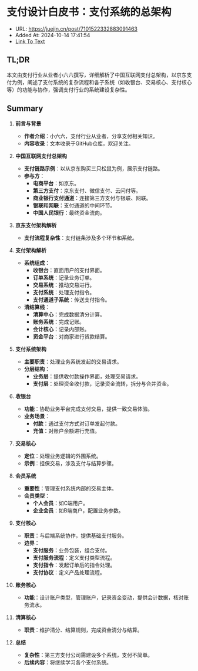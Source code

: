 # 支付设计白皮书：支付系统的总架构
- URL: https://juejin.cn/post/7101522332883091463
- Added At: 2024-10-14 17:41:54
- [Link To Text](2024-10-14-支付设计白皮书：支付系统的总架构_raw.md)

## TL;DR
本文由支付行业从业者小六六撰写，详细解析了中国互联网支付总架构，以京东支付为例，阐述了支付系统的复杂流程和各子系统（如收银台、交易核心、支付核心等）的功能与协作，强调支付行业的系统建设复杂性。

## Summary
1. **前言与背景**
   - **作者介绍**：小六六，支付行业从业者，分享支付相关知识。
   - **内容收录**：文本收录于GitHub仓库，欢迎关注。

2. **中国互联网支付总架构**
   - **支付链路示例**：以从京东购买三只松鼠为例，展示支付链路。
   - **参与方**：
     - **电商平台**：如京东。
     - **第三方支付**：京东支付、微信支付、云闪付等。
     - **商业银行支付通道**：连接第三方支付与银联、网联。
     - **银联和网联**：支付通道的中间环节。
     - **中国人民银行**：最终资金流向。

3. **京东支付架构解析**
   - **支付流程复杂性**：支付链条涉及多个环节和系统。

4. **支付架构解析**
   - **系统组成**：
     - **收银台**：直面用户的支付界面。
     - **订单系统**：记录业务订单。
     - **交易系统**：推动交易进行。
     - **支付系统**：处理支付指令。
     - **支付通道子系统**：传送支付指令。
   - **清结算线**：
     - **清算中心**：完成数据清分计算。
     - **账务系统**：完成记账。
     - **会计核心**：记录内部账。
     - **资金平台**：对商家进行货款结算。

5. **支付系统架构**
   - **主要职责**：处理业务系统发起的交易请求。
   - **分层结构**：
     - **业务层**：提供收付款操作界面，处理交易请求。
     - **支付层**：处理资金收付款，记录资金流转，拆分与合并资金。

6. **收银台**
   - **功能**：协助业务平台完成支付交易，提供一致交易体验。
   - **业务场景**：
     - **付款**：通过支付方式对订单发起付款。
     - **充值**：对账户余额进行充值。

7. **交易核心**
   - **定位**：处理业务逻辑的外围系统。
   - **示例**：担保交易，涉及支付与结算步骤。

8. **会员系统**
   - **重要性**：管理支付系统内部的交易主体。
   - **会员类型**：
     - **个人会员**：如C端用户。
     - **企业会员**：如B端商户，配置业务参数。

9. **支付核心**
   - **职责**：与后端系统协作，提供基础支付服务。
   - **边界**：
     - **支付服务**：业务包装，组合支付。
     - **支付服务流程**：定义支付类型流程。
     - **支付指令**：发起订单后的指令处理。
     - **支付协议**：定义产品处理流程。

10. **账务核心**
    - **功能**：设计账户类型，管理账户，记录资金变动，提供会计数据，核对账务流水。

11. **清算核心**
    - **职责**：维护清分、结算规则，完成资金清分与结算。

12. **总结**
    - **复杂性**：第三方支付公司需建设多个系统，支付不简单。
    - **后续内容**：将继续学习各个支付系统。
